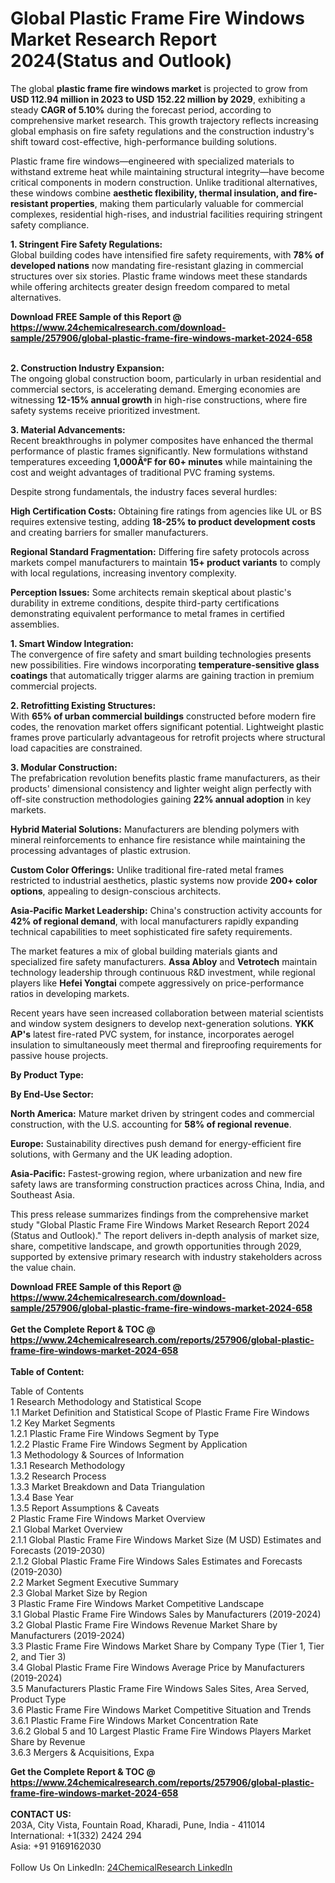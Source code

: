 <h1>Global Plastic Frame Fire Windows Market Research Report 2024(Status and Outlook)</h1><p>The global <strong>plastic frame fire windows market</strong> is projected to grow from <strong>USD 112.94 million in 2023 to USD 152.22 million by 2029</strong>, exhibiting a steady <strong>CAGR of 5.10%</strong> during the forecast period, according to comprehensive market research. This growth trajectory reflects increasing global emphasis on fire safety regulations and the construction industry's shift toward cost-effective, high-performance building solutions.</p><p>Plastic frame fire windows—engineered with specialized materials to withstand extreme heat while maintaining structural integrity—have become critical components in modern construction. Unlike traditional alternatives, these windows combine <strong>aesthetic flexibility, thermal insulation, and fire-resistant properties</strong>, making them particularly valuable for commercial complexes, residential high-rises, and industrial facilities requiring stringent safety compliance.</p><p><strong>1. Stringent Fire Safety Regulations:</strong><br>
Global building codes have intensified fire safety requirements, with <strong>78% of developed nations</strong> now mandating fire-resistant glazing in commercial structures over six stories. Plastic frame windows meet these standards while offering architects greater design freedom compared to metal alternatives.</p><div><b>Download FREE Sample of this Report @ 
            <a href="https://www.24chemicalresearch.com/download-sample/257906/global-plastic-frame-fire-windows-market-2024-658">
            https://www.24chemicalresearch.com/download-sample/257906/global-plastic-frame-fire-windows-market-2024-658</a></b></div><br><p><strong>2. Construction Industry Expansion:</strong><br>
The ongoing global construction boom, particularly in urban residential and commercial sectors, is accelerating demand. Emerging economies are witnessing <strong>12-15% annual growth</strong> in high-rise constructions, where fire safety systems receive prioritized investment.</p><p><strong>3. Material Advancements:</strong><br>
Recent breakthroughs in polymer composites have enhanced the thermal performance of plastic frames significantly. New formulations withstand temperatures exceeding <strong>1,000Â°F for 60+ minutes</strong> while maintaining the cost and weight advantages of traditional PVC framing systems.</p><p>Despite strong fundamentals, the industry faces several hurdles:</p><p><strong>High Certification Costs:</strong> Obtaining fire ratings from agencies like UL or BS requires extensive testing, adding <strong>18-25% to product development costs</strong> and creating barriers for smaller manufacturers.</p><p><strong>Regional Standard Fragmentation:</strong> Differing fire safety protocols across markets compel manufacturers to maintain <strong>15+ product variants</strong> to comply with local regulations, increasing inventory complexity.</p><p><strong>Perception Issues:</strong> Some architects remain skeptical about plastic's durability in extreme conditions, despite third-party certifications demonstrating equivalent performance to metal frames in certified assemblies.</p><p><strong>1. Smart Window Integration:</strong><br>
The convergence of fire safety and smart building technologies presents new possibilities. Fire windows incorporating <strong>temperature-sensitive glass coatings</strong> that automatically trigger alarms are gaining traction in premium commercial projects.</p><p><strong>2. Retrofitting Existing Structures:</strong><br>
With <strong>65% of urban commercial buildings</strong> constructed before modern fire codes, the renovation market offers significant potential. Lightweight plastic frames prove particularly advantageous for retrofit projects where structural load capacities are constrained.</p><p><strong>3. Modular Construction:</strong><br>
The prefabrication revolution benefits plastic frame manufacturers, as their products' dimensional consistency and lighter weight align perfectly with off-site construction methodologies gaining <strong>22% annual adoption</strong> in key markets.</p><p><strong>Hybrid Material Solutions:</strong> Manufacturers are blending polymers with mineral reinforcements to enhance fire resistance while maintaining the processing advantages of plastic extrusion.</p><p><strong>Custom Color Offerings:</strong> Unlike traditional fire-rated metal frames restricted to industrial aesthetics, plastic systems now provide <strong>200+ color options</strong>, appealing to design-conscious architects.</p><p><strong>Asia-Pacific Market Leadership:</strong> China's construction activity accounts for <strong>42% of regional demand</strong>, with local manufacturers rapidly expanding technical capabilities to meet sophisticated fire safety requirements.</p><p>The market features a mix of global building materials giants and specialized fire safety manufacturers. <strong>Assa Abloy</strong> and <strong>Vetrotech</strong> maintain technology leadership through continuous R&amp;D investment, while regional players like <strong>Hefei Yongtai</strong> compete aggressively on price-performance ratios in developing markets.</p><p>Recent years have seen increased collaboration between material scientists and window system designers to develop next-generation solutions. <strong>YKK AP's</strong> latest fire-rated PVC system, for instance, incorporates aerogel insulation to simultaneously meet thermal and fireproofing requirements for passive house projects.</p><p><strong>By Product Type:</strong></p><p><strong>By End-Use Sector:</strong></p><p><strong>North America:</strong> Mature market driven by stringent codes and commercial construction, with the U.S. accounting for <strong>58% of regional revenue</strong>.</p><p><strong>Europe:</strong> Sustainability directives push demand for energy-efficient fire solutions, with Germany and the UK leading adoption.</p><p><strong>Asia-Pacific:</strong> Fastest-growing region, where urbanization and new fire safety laws are transforming construction practices across China, India, and Southeast Asia.</p><p>This press release summarizes findings from the comprehensive market study "Global Plastic Frame Fire Windows Market Research Report 2024 (Status and Outlook)." The report delivers in-depth analysis of market size, share, competitive landscape, and growth opportunities through 2029, supported by extensive primary research with industry stakeholders across the value chain.</p><div><b>Download FREE Sample of this Report @ 
            <a href="https://www.24chemicalresearch.com/download-sample/257906/global-plastic-frame-fire-windows-market-2024-658">
            https://www.24chemicalresearch.com/download-sample/257906/global-plastic-frame-fire-windows-market-2024-658</a></b></div><br><div><b>Get the Complete Report & TOC @ 
            <a href="https://www.24chemicalresearch.com/reports/257906/global-plastic-frame-fire-windows-market-2024-658">
            https://www.24chemicalresearch.com/reports/257906/global-plastic-frame-fire-windows-market-2024-658</a></b></div><br>
            <b>Table of Content:</b><p>Table of Contents<br />
1 Research Methodology and Statistical Scope<br />
1.1 Market Definition and Statistical Scope of Plastic Frame Fire Windows<br />
1.2 Key Market Segments<br />
1.2.1 Plastic Frame Fire Windows Segment by Type<br />
1.2.2 Plastic Frame Fire Windows Segment by Application<br />
1.3 Methodology & Sources of Information<br />
1.3.1 Research Methodology<br />
1.3.2 Research Process<br />
1.3.3 Market Breakdown and Data Triangulation<br />
1.3.4 Base Year<br />
1.3.5 Report Assumptions & Caveats<br />
2 Plastic Frame Fire Windows Market Overview<br />
2.1 Global Market Overview<br />
2.1.1 Global Plastic Frame Fire Windows Market Size (M USD) Estimates and Forecasts (2019-2030)<br />
2.1.2 Global Plastic Frame Fire Windows Sales Estimates and Forecasts (2019-2030)<br />
2.2 Market Segment Executive Summary<br />
2.3 Global Market Size by Region<br />
3 Plastic Frame Fire Windows Market Competitive Landscape<br />
3.1 Global Plastic Frame Fire Windows Sales by Manufacturers (2019-2024)<br />
3.2 Global Plastic Frame Fire Windows Revenue Market Share by Manufacturers (2019-2024)<br />
3.3 Plastic Frame Fire Windows Market Share by Company Type (Tier 1, Tier 2, and Tier 3)<br />
3.4 Global Plastic Frame Fire Windows Average Price by Manufacturers (2019-2024)<br />
3.5 Manufacturers Plastic Frame Fire Windows Sales Sites, Area Served, Product Type<br />
3.6 Plastic Frame Fire Windows Market Competitive Situation and Trends<br />
3.6.1 Plastic Frame Fire Windows Market Concentration Rate<br />
3.6.2 Global 5 and 10 Largest Plastic Frame Fire Windows Players Market Share by Revenue<br />
3.6.3 Mergers & Acquisitions, Expa</p><div><b>Get the Complete Report & TOC @ 
            <a href="https://www.24chemicalresearch.com/reports/257906/global-plastic-frame-fire-windows-market-2024-658">
            https://www.24chemicalresearch.com/reports/257906/global-plastic-frame-fire-windows-market-2024-658</a></b></div><br><b>CONTACT US:</b><br>
            203A, City Vista, Fountain Road, Kharadi, Pune, India - 411014<br>
            International: +1(332) 2424 294<br>
            Asia: +91 9169162030 <br><br>
            Follow Us On LinkedIn: <a href="https://www.linkedin.com/company/24chemicalresearch/">24ChemicalResearch LinkedIn</a>